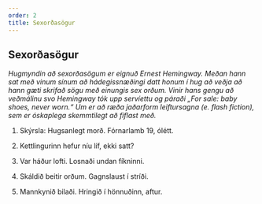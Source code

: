 ```yaml
---
order: 2
title: Sexorðasögur
---
```


## Sexorðasögur

*Hugmyndin að sexorðasögum er eignuð Ernest Hemingway. Meðan hann sat með vinum sínum að hádegissnæðingi datt honum í hug að veðja að hann gæti skrifað sögu með einungis sex orðum. Vinir hans gengu að veðmálinu svo Hemingway tók upp servíettu og páraði „For sale: baby shoes, never worn.“ Um er að ræða jaðarform leiftursagna (e. flash fiction), sem er óskaplega skemmtilegt að fíflast með.*

1. Skýrsla: Hugsanlegt morð. Fórnarlamb 19, ólétt.

2. Kettlingurinn hefur níu líf, ekki satt?

3. Var háður lofti. Losnaði undan fíkninni.

4. Skáldið beitir orðum. Gagnslaust í stríði.

5. Mannkynið bilaði. Hringið í hönnuðinn, aftur.
